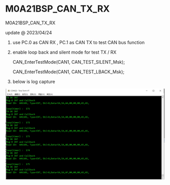 # M0A21BSP_CAN_TX_RX
 M0A21BSP_CAN_TX_RX


update @ 2023/04/24

1. use PC.0 as CAN RX , PC.1 as CAN TX to test CAN bus function 

2. enable loop back and silent mode for test TX / RX

    CAN_EnterTestMode(CAN1, CAN_TEST_SILENT_Msk);
    
	CAN_EnterTestMode(CAN1, CAN_TEST_LBACK_Msk); 

3. below is log capture 

![image](https://github.com/released/M0A21BSP_CAN_TX_RX/blob/main/log.jpg)		
	

